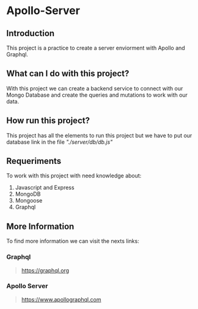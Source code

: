 # Apollo-Server

## Introduction

This project is a practice to create a server enviorment with Apollo and Graphql.

## What can I do with this project?

With this project we can create a backend service to connect with our Mongo Database and create the queries and mutations to work with our data.

## How run this project?

This project has all the elements to run this project but we have to put our database link in the file _"./server/db/db.js"_

## Requeriments

To work with this project with need knowledge about: 

1. Javascript and Express
2. MongoDB
3. Mongoose
4. Graphql

## More Information

To find more information we can visit the nexts links:

### Graphql
> https://graphql.org

### Apollo Server
> https://www.apollographql.com
